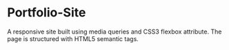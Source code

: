 # Portfolio-Site

A responsive site built using media queries and CSS3 flexbox attribute. The page is structured with HTML5 semantic tags.
